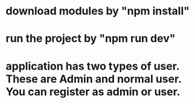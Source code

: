 # download modules by "npm install"
# run the project by "npm run dev"
# application has two types of user. These are Admin and normal user. You can register as admin or user.
